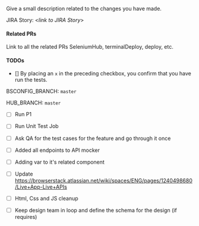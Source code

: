 Give a small description related to the changes you have made.

JIRA Story: \<*link to JIRA Story*\>

#### Related PRs
Link to all the related PRs SeleniumHub, terminalDeploy, deploy, etc.

#### TODOs
- [] By placing an `x` in the preceding checkbox, you confirm that you have run the tests.

BSCONFIG_BRANCH: ```master```

HUB_BRANCH: ```master```

* [ ] Run P1

* [ ] Run Unit Test Job

* [ ] Ask QA for the test cases for the feature and go through it once

* [ ] Added all endpoints to API mocker

* [ ] Adding var to it's related component

* [ ] Update https://browserstack.atlassian.net/wiki/spaces/ENG/pages/1240498680/Live+App-Live+APIs

* [ ] Html, Css and JS cleanup

* [ ] Keep design team in loop and define the schema for the design (if  requires)
